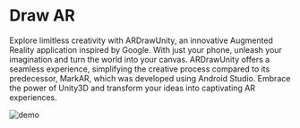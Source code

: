 # Draw AR

Explore limitless creativity with ARDrawUnity, an innovative Augmented Reality application inspired by Google. With just your phone, unleash your imagination and turn the world into your canvas. ARDrawUnity offers a seamless experience, simplifying the creative process compared to its predecessor, MarkAR, which was developed using Android Studio. Embrace the power of Unity3D and transform your ideas into captivating AR experiences.

![demo](Demos/demo.gif)